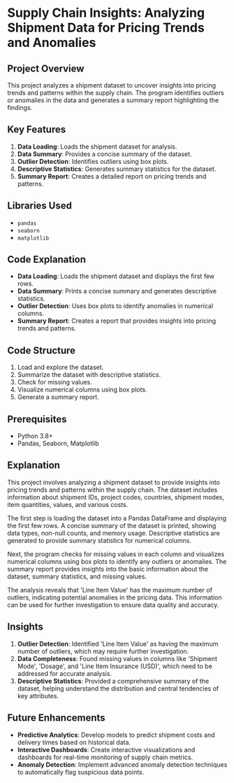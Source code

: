 # Supply Chain Insights: Analyzing Shipment Data for Pricing Trends and Anomalies

## Project Overview
This project analyzes a shipment dataset to uncover insights into pricing trends and patterns within the supply chain. The program identifies outliers or anomalies in the data and generates a summary report highlighting the findings.

## Key Features
1. **Data Loading**: Loads the shipment dataset for analysis.
2. **Data Summary**: Provides a concise summary of the dataset.
3. **Outlier Detection**: Identifies outliers using box plots.
4. **Descriptive Statistics**: Generates summary statistics for the dataset.
5. **Summary Report**: Creates a detailed report on pricing trends and patterns.

## Libraries Used
- `pandas`
- `seaborn`
- `matplotlib`

## Code Explanation
- **Data Loading**: Loads the shipment dataset and displays the first few rows.
- **Data Summary**: Prints a concise summary and generates descriptive statistics.
- **Outlier Detection**: Uses box plots to identify anomalies in numerical columns.
- **Summary Report**: Creates a report that provides insights into pricing trends and patterns.

## Code Structure
1. Load and explore the dataset.
2. Summarize the dataset with descriptive statistics.
3. Check for missing values.
4. Visualize numerical columns using box plots.
5. Generate a summary report.
   
## Prerequisites
- Python 3.8+
- Pandas, Seaborn, Matplotlib

## Explanation
This project involves analyzing a shipment dataset to provide insights into pricing trends and patterns within the supply chain. The dataset includes information about shipment IDs, project codes, countries, shipment modes, item quantities, values, and various costs.

The first step is loading the dataset into a Pandas DataFrame and displaying the first few rows. A concise summary of the dataset is printed, showing data types, non-null counts, and memory usage. Descriptive statistics are generated to provide summary statistics for numerical columns.

Next, the program checks for missing values in each column and visualizes numerical columns using box plots to identify any outliers or anomalies. The summary report provides insights into the basic information about the dataset, summary statistics, and missing values.

The analysis reveals that 'Line Item Value' has the maximum number of outliers, indicating potential anomalies in the pricing data. This information can be used for further investigation to ensure data quality and accuracy.

## Insights
1. **Outlier Detection**: Identified 'Line Item Value' as having the maximum number of outliers, which may require further investigation.
2. **Data Completeness**: Found missing values in columns like 'Shipment Mode', 'Dosage', and 'Line Item Insurance (USD)', which need to be addressed for accurate analysis.
3. **Descriptive Statistics**: Provided a comprehensive summary of the dataset, helping understand the distribution and central tendencies of key attributes.

## Future Enhancements
- **Predictive Analytics**: Develop models to predict shipment costs and delivery times based on historical data.
- **Interactive Dashboards**: Create interactive visualizations and dashboards for real-time monitoring of supply chain metrics.
- **Anomaly Detection**: Implement advanced anomaly detection techniques to automatically flag suspicious data points.

